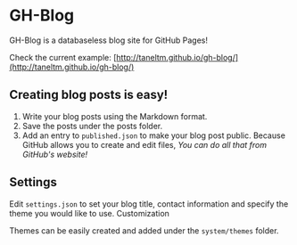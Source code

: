 GH-Blog
=======

GH-Blog is a databaseless blog site for GitHub Pages!

Check the current example: [http://taneltm.github.io/gh-blog/](http://taneltm.github.io/gh-blog/)

Creating blog posts is easy!
----------------------------
1. Write your blog posts using the Markdown format.
2. Save the posts under the posts folder.
3. Add an entry to `published.json` to make your blog post public.
Because GitHub allows you to create and edit files, *You can do all that from GitHub's website!*

Settings
--------
Edit `settings.json` to set your blog title, contact information and specify the theme you would like to use.
Customization

Themes can be easily created and added under the `system/themes` folder.
